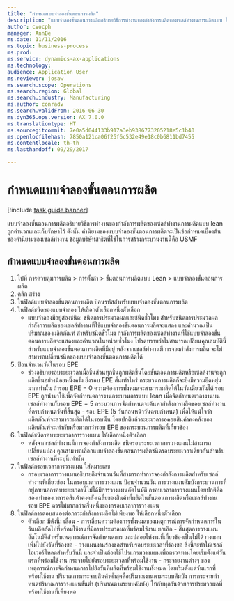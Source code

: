 ```yaml
--- 
title: "กำหนดแบบจำลองขั้นตอนการผลิต"
description: "แบบจำลองขั้นตอนการผลิตอธิบายวิธีการทำงานของกำลังการผลิตของเซลล์ทำงานการผลิตแบบ lean ถูกคำนวณและเก็บรักษาไว้ "
author: cvocph
manager: AnnBe
ms.date: 11/11/2016
ms.topic: business-process
ms.prod: 
ms.service: dynamics-ax-applications
ms.technology: 
audience: Application User
ms.reviewer: josaw
ms.search.scope: Operations
ms.search.region: Global
ms.search.industry: Manufacturing
ms.author: conradv
ms.search.validFrom: 2016-06-30
ms.dyn365.ops.version: AX 7.0.0
ms.translationtype: HT
ms.sourcegitcommit: 7e0a5d044133b917a3eb9386773205218e5c1b40
ms.openlocfilehash: 7850a121ca06f25f6c532e49e18c0b6811bd7455
ms.contentlocale: th-th
ms.lasthandoff: 09/29/2017

---
```

# <a name="define-production-flow-models"></a>กำหนดแบบจำลองขั้นตอนการผลิต

[!include [task guide banner](../../includes/task-guide-banner.md)]

แบบจำลองขั้นตอนการผลิตอธิบายวิธีการทำงานของกำลังการผลิตของเซลล์ทำงานการผลิตแบบ lean ถูกคำนวณและเก็บรักษาไว้  ดังนั้น คำนิยามของแบบจำลองขั้นตอนการผลิตจะเป็นข้อกำหนดเบื้องต้นของคำนิยามของเซลล์ทำงาน  ข้อมูลบริษัทสาธิตที่ใช้ในการสร้างกระบวนงานนี้คือ USMF


## <a name="define-a-production-flow-model"></a>กำหนดแบบจำลองขั้นตอนการผลิต 
1. ไปที่ การควบคุมการผลิต > การตั้งค่า > ขั้นตอนการผลิตแบบ Lean > แบบจำลองขั้นตอนการผลิต
2. คลิก สร้าง
3. ในฟิลด์แบบจำลองขั้นตอนการผลิต ป้อนรหัสสำหรับแบบจำลองขั้นตอนการผลิต
4. ในฟิลด์ชนิดของแบบจำลอง ให้เลือกตัวเลือกหนึ่งตัวเลือก
    * แบบจำลองมีอยู่สองชนิด: ชนิดการประมวลผลและชนิดชั่วโมง สำหรับชนิดการประมวลผล กำลังการผลิตของเซลล์ทำงานที่ใช้แบบจำลองขั้นตอนการผลิตจะแสดง และคำนวณเป็นปริมาณของผลิตภัณฑ์  สำหรับชนิดชั่วโมง กำลังการผลิตของเซลล์ทำงานที่ใช้แบบจำลองขั้นตอนการผลิตจะแสดงและคำนวณในหน่วยชั่วโมง  โปรดทราบว่าไม่สามารถเปลี่ยนคุณสมบัตินี้สำหรับแบบจำลองขั้นตอนการผลิตที่มีอยู่  หลังจากเซลล์ทำงานมีการจองกำลังการผลิต จะไม่สามารถเปลี่ยนชนิดของแบบจำลองขั้นตอนการผลิตได้  
5. ป้อนจำนวนวันในรอบ EPE
    * ช่วงอธิบายรอบระยะเวลาเมื่อชิ้นส่วนทุกชิ้นถูกผลิตขึ้นโดยขั้นตอนการผลิตหรือเซลล์งานจะถูกผลิตขึ้นอย่างน้อยหนึ่งครั้ง  ยิ่งรอบ EPE สั้นเท่าไหร่ กระบวนการผลิตก็จะยิ่งมีความยืดหยุ่นมากเท่านั้น  ถ้ารอบ EPE = 0 ความต้องการทั้งหมดจะสามารถผลิตได้ในวันเดียวกันได้  รอบ EPE ถูกนำมาใช้เพื่อจัดกำหนดการงานกระบวนการแบบ lean  เมื่อจัดกำหนดเวลางานบนเซลล์ทำงานกับรอบ EPE = 5 กระบวนการจัดกำหนดจะค้นหากำลังการผลิตของเซลล์ทำงานที่ครบกำหนดวันที่สิ้นสุด - รอบ EPE (5 วันก่อนหน้าวันครบกำหนด) เพื่อให้แน่ใจว่าผลิตภัณฑ์จะสามารถผลิตได้ในรอบนั้น  โดยปกติแล้วระยะเวลารอคอยสินค้าคงคลังของผลิตภัณฑ์จะเท่ากับหรือมากกว่ารอบ EPE ของกระบวนการผลิตที่เกี่ยวข้อง  
6. ในฟิลด์ชนิดรอบระยะเวลาการวางแผน ให้เลือกหนึ่งตัวเลือก
    * หลังจากเซลล์ทำงานมีการจองกำลังการผลิต ชนิดรอบระยะเวลาการวางแผนไม่สามารถเปลี่ยนแปลง  คุณสามารถเลือกแบบจำลองขั้นตอนการผลิตชนิดรอบระยะเวลาเดียวกันสำหรับเซลล์ทำงานที่ระบุนี้เท่านั้น  
7. ในฟิลด์กรอบเวลาการวางแผน ใส่หมายเลข
    * กรอบเวลาการวางแผนอธิบายถึงจำนวนวันที่สามารถทำการจองกำลังการผลิตสำหรับเซลล์ทำงานที่เกี่ยวข้อง  ในกรอบเวลาการวางแผน ป้อนจำนวนวัน    การวางแผนคัมบังกระบวนการที่อยู่ภายนอกรอบระยะเวลานี้ไม่ได้มีการวางแผนอัตโนมัติ  กรอบเวลาการวางแผนโดยปกติคือสองเท่าของเวลารอสินค้าคงคลังเฉลี่ยของสินค้าที่ผลิตในขั้นตอนการผลิตหรือเซลล์ทำงาน  รอบ EPE ควรไม่มากกว่าครึ่งหนึ่งของกรอบเวลาการวางแผน     
8. ในฟิลด์การตอบสนองต่อภาวะกำลังการผลิตไม่เพียงพอ ให้เลือกหนึ่งตัวเลือก
    * ตัวเลือก มีดังนี้:   เลื่อน - การเลื่อนความต้องการทั้งหมดของเหตุการณ์การจัดกำหนดการในวันผลิตถัดไปที่พร้อมใช้งานที่มีการประมวลผลที่พร้อมใช้งาน ยกเลิก - สิ้นสุดการวางแผนอัตโนมัติสำหรับเหตุการณ์การจัดกำหนดการ และปล่อยให้งานที่เกี่ยวข้องเป็นไม่ได้วางแผน    เพิ่มไปยังวันที่ร้องขอ - วางแผนงานร้องขอสำหรับรอบระยะเวลาที่ร้องขอ  สิ่งนี้จะทำให้เซลล์โอเวอร์โหลดสำหรับวันนี้ และจำเป็นต้องใช้โปรแกรมวางแผนเพื่อตรวจทานโดยเริ่มตั้งแต่วันแรกที่พร้อมใช้งาน    กระจายไปยังรอบระยะเวลาที่พร้อมใช้งาน - กระจายงานต่างๆ ของเหตุการณ์การจัดกำหนดการไปยังวันที่ผลิตที่พร้อมใช้งานทั้งหมด โดยเริ่มตั้งแต่วันแรกที่พร้อมใช้งาน ปริมาณการกระจายสินค้าต่ำสุดคือปริมาณงานตามระบบคัมบัง  การกระจายกำหนดปริมาณการวางแผนขั้นต่ำ (ปริมาณตามระบบคัมบัง) ให้กับทุกวันด้วยการประมวลผลที่พร้อมใช้งานที่เพียงพอ  


